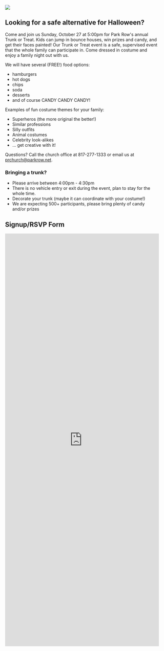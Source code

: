 
<img src="http://3.cdn06.v.ecc12.com/bundles/ecc12prhome/images/Trunk-or-Treat-2013-b.jpg?b8861e" /><br clear="right"/>

## Looking for a safe alternative for Halloween?

Come and join us Sunday, October 27 at 5:00pm for Park Row's annual Trunk or
Treat.  Kids can jump in bounce houses, win prizes and candy, and get their
faces painted!  Our Trunk or Treat event is a safe, supervised event that the
whole family can participate in.  Come dressed in costume and enjoy a family
night out with us.

We will have several (FREE!) food options:

- hamburgers
- hot dogs
- chips
- soda
- desserts
- and of course CANDY CANDY CANDY!

Examples of fun costume themes for your family:

- Superheros (the more original the better!)
- Similar professions
- Silly outfits
- Animal costumes
- Celebrity look-alikes
- ... get creative with it!

Questions?  Call the church office at 817-277-1333 or email us at <a
href="mailto:prchurch@parkrow.net">prchurch@parkrow.net</a>.

### Bringing a trunk?

- Please arrive between 4:00pm - 4:30pm
- There is no vehicle entry or exit during the event, plan to stay for the whole time.
- Decorate your trunk (maybe it can coordinate with your costume!)
- We are expecting 500+ participants, please bring plenty of candy and/or prizes

## Signup/RSVP Form

<iframe src="https://docs.google.com/forms/d/1C6kw-l1S06qVTwmACkRy7DudZWDusOP8akkNXXcJBII/viewform?embedded=true" width="100%" height="1350" frameborder="0" marginheight="0" marginwidth="0">Loading...</iframe>

